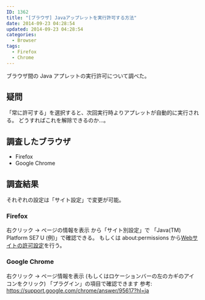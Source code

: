```yaml
---
ID: 1362
title: "[ブラウザ] Javaアップレットを実行許可する方法"
date: 2014-09-23 04:28:54
updated: 2014-09-23 04:28:54
categories:
  - Browser
tags:
  - Firefox
  - Chrome
---
```


ブラウザ間の Java アプレットの実行許可について調べた。

<!--more-->
<h2>疑問</h2>
「常に許可する」を選択すると、次回実行時よりアプレットが自動的に実行される。
どうすればこれを解除できるのか…。

<h2>調査したブラウザ</h2>
<ul>
<li>Firefox</li>
<li>Google Chrome</li>
</ul>

<h2>調査結果</h2>
それぞれの設定は「サイト設定」で変更が可能。

<h3>Firefox</h3>
右クリック -> ページの情報を表示 から「サイト別設定」で 「Java(TM) Platform SE7 U (例)」で確認できる。
もしくは about:permissions から<a href="https://support.mozilla.org/ja/kb/how-do-i-manage-website-permissions#w_aoaiadag-web-aiaccnaegaaoaoucgoagegageggoacgaaiaoaoaeagka">Webサイトの許可設定</a>を行う。

<h3>Google Chrome</h3>
右クリック -> ページ情報を表示
(もしくはロケーションバーの左のカギのアイコンをクリック)
「プラグイン」の項目で確認できます
参考: <a href="https://support.google.com/chrome/answer/95617?hl=ja">https://support.google.com/chrome/answer/95617?hl=ja</a>
